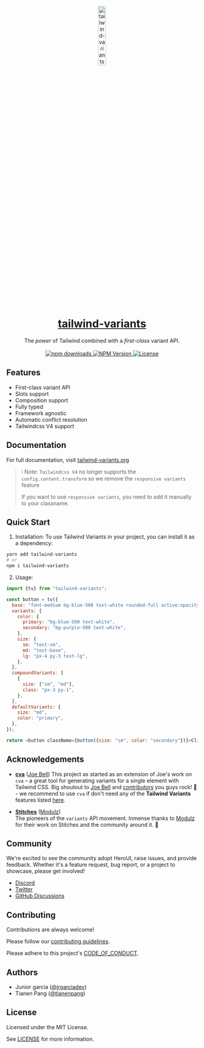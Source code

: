 <p align="center">
  <a href="https://tailwind-variants.org">
    <img width="20%" src=".github/assets/isotipo.png" alt="tailwind-variants" />
    <h1 align="center">tailwind-variants</h1>
  </a>
</p>
<p align="center">
  The <em>power</em> of Tailwind combined with a <em>first-class</em> variant API.<br><br>
  <a href="https://www.npmjs.com/package/tailwind-variants">
    <img src="https://img.shields.io/npm/dm/tailwind-variants.svg?style=flat-round" alt="npm downloads">
  </a>
  <a href="https://www.npmjs.com/package/tailwind-variants">
    <img alt="NPM Version" src="https://badgen.net/npm/v/tailwind-variants" />
  </a>
  <a href="https://github.com/heroui-inc/tailwind-variants/blob/main/LICENSE">
    <img src="https://img.shields.io/npm/l/tailwind-variants?style=flat" alt="License">
  </a>
</p>

## Features

- First-class variant API
- Slots support
- Composition support
- Fully typed
- Framework agnostic
- Automatic conflict resolution
- Tailwindcss V4 support

## Documentation

For full documentation, visit [tailwind-variants.org](https://tailwind-variants.org)

> ❕ Note: `Tailwindcss V4` no longer supports the `config.content.transform` so we remove the `responsive variants` feature
>
> If you want to use `responsive variants`, you need to add it manually to your classname.

## Quick Start

1. Installation:
   To use Tailwind Variants in your project, you can install it as a dependency:

```bash
yarn add tailwind-variants
# or
npm i tailwind-variants
```

2. Usage:

```js
import {tv} from "tailwind-variants";

const button = tv({
  base: "font-medium bg-blue-500 text-white rounded-full active:opacity-80",
  variants: {
    color: {
      primary: "bg-blue-500 text-white",
      secondary: "bg-purple-500 text-white",
    },
    size: {
      sm: "text-sm",
      md: "text-base",
      lg: "px-4 py-3 text-lg",
    },
  },
  compoundVariants: [
    {
      size: ["sm", "md"],
      class: "px-3 py-1",
    },
  ],
  defaultVariants: {
    size: "md",
    color: "primary",
  },
});

return <button className={button({size: "sm", color: "secondary"})}>Click me</button>;
```

## Acknowledgements

- [**cva**](https://github.com/joe-bell/cva) ([Joe Bell](https://github.com/joe-bell))
  This project as started as an extension of Joe's work on `cva` – a great tool for generating variants for a single element with Tailwind CSS. Big shoutout to [Joe Bell](https://github.com/joe-bell) and [contributors](https://github.com/joe-bell/cva/graphs/contributors) you guys rock! 🤘 - we recommend to use `cva` if don't need any of the **Tailwind Variants** features listed [here](https://www.tailwind-variants.org/docs/comparison).

- [**Stitches**](https://stitches.dev/) ([Modulz](https://modulz.app))  
  The pioneers of the `variants` API movement. Inmense thanks to [Modulz](https://modulz.app) for their work on Stitches and the community around it. 🙏

## Community

We're excited to see the community adopt HeroUI, raise issues, and provide feedback. Whether it's a feature request, bug report, or a project to showcase, please get involved!

- [Discord](https://discord.gg/9b6yyZKmH4)
- [Twitter](https://twitter.com/getnextui)
- [GitHub Discussions](https://github.com/heroui-inc/tailwind-variants/discussions)

## Contributing

Contributions are always welcome!

Please follow our [contributing guidelines](./CONTRIBUTING.md).

Please adhere to this project's [CODE_OF_CONDUCT](./CODE_OF_CONDUCT.md).

## Authors

- Junior garcia ([@jrgarciadev](https://github.com/jrgaciadev))
- Tianen Pang ([@tianenpang](https://github.com/tianenpang))

## License

Licensed under the MIT License.

See [LICENSE](./LICENSE.md) for more information.
